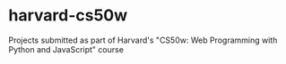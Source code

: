 # harvard-cs50w
Projects submitted as part of Harvard's "CS50w: Web Programming with Python and JavaScript" course
